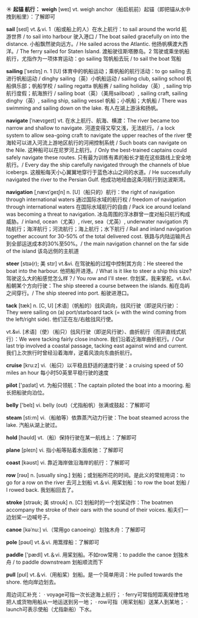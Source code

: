☀ <span class="category">**起锚 航行：**</span>
<span class="vocabulary">**weigh**</span> [weɪ] 
<span class="definition">vt. weigh anchor（船启航前）起锚（即把锚从水中拽到船里）：</span>了解即可 

<span class="vocabulary">**sail**</span> [seɪl] 
<span class="definition">vt.＆vi. 1（船或船上的人）在水上航行：</span>to sail around the world 航游世界 / to sail into harbour 驶入港口 / The boat sailed gracefully on into the distance. 小船飘然驶向远方。/ He sailed across the Atlantic. 他扬帆横渡大西洋。/ The ferry sailed for Staten Island. 渡船驶往斯塔滕岛。<span class="definition">2 驾驶或乘坐帆船航行，尤指作为一项体育运动：</span>go sailing 驾帆船去玩 / to sail the boat 驾船
           
<span class="vocabulary">**sailing**</span> [ˈseɪlɪŋ]
<span class="definition">n. 1 [U] 体育中的帆船运动；乘帆船的航行活动：</span>to go sailing 去进行帆船运动 / dinghy sailing（英）小帆船运动 / sailing club, sailing school 帆船俱乐部；帆船学校 / sailing regatta 帆船赛 / sailing holiday（英）, sailing trip 航行度假；航海旅行 / sailing boat（英）（美用sailboat）, sailing craft, sailing dinghy（英）, sailing ship, sailing vessel 帆船；小帆船；大帆船 / There was swimming and sailing down on the lake. 有人在湖上游泳和扬帆。
           
<span class="vocabulary">**navigate**</span> [ˈnævɪgeɪt]
<span class="definition">vt. 在水上航行、航海、横渡：</span>The river became too narrow and shallow to navigate. 河道变得又窄又浅，无法航行。/ a lock system to allow sea-going craft to navigate the upper reaches of the river 使海轮可以进入河流上游地区航行的河闸控制系统 / Such boats can navigate on the Nile. 这种船可以在尼罗河上航行。/ Only the best-trained captains could safely navigate these routes. 只有最为训练有素的船长才能在这些路线上安全地航行。/ Every day the ship carefully navigated through the channels of blue icebergs. 这艘船每天小心翼翼地穿行于蓝色冰山之间的水道。/ He successfully navigated the river to the Persian Gulf. 他成功地经由这条河航行到达波斯湾。
           
<span class="vocabulary">**navigation**</span> [ˌnævɪˈgeɪʃn]
<span class="definition">n. [U]（船只的）航行：</span>the right of navigation through international waters 通过国际水域的航行权 / freedom of navigation through international waters 在国际水域航行的自由 / Pack ice around Iceland was becoming a threat to navigation. 冰岛周围的浮冰群曾一度对船只航行构成威胁。/ inland, ocean（尤美）, river, sea（尤英）, underwater navigation 内陆航行；海洋航行；河流航行；海上航行；水下航行 / Rail and inland navigation together account for 30-50% of the total delivered cost. 铁路与内陆运输共占到全部运送成本的30%至50%。/ the main navigation channel on the far side of the island 该岛远侧的主航道

<span class="vocabulary">**steer**</span> [stɪə(r); 美 stɪr]
<span class="definition">vt.&vi. 在驾驶船的过程中控制其方向：</span>He steered the boat into the harbour. 他把船开进港。/ What is it like to steer a ship this size? 驾驶这么大的船感觉怎么样？/ You row and I'll steer. 你划桨，我来掌舵。<span class="definition">vt.&vi. 船朝某个方向行驶：</span>The ship steered a course between the islands. 船在岛屿之间穿行。/ The ship steered into port. 船驶进港口。
                  
<span class="vocabulary">**tack**</span> [tæk]
<span class="definition">n. [C, U] [术语]（帆船的）戗风调向，戗风行驶（即逆风行驶）：</span>They were sailing on (a) port/starboard tack (= with the wind coming from the left/right side). 他们正在左/右舷戗风行使。

<span class="definition">vt.&vi. [术语]（使）（船只）戗风行驶（即逆风行驶）、曲折航行（而非直线式航行）：</span>We were tacking fairly close inshore. 我们沿着近海岸曲折航行。/ Our last trip involved a coastal passage, tacking east against wind and current. 我们上次旅行时曾经沿着海岸，逆着风浪向东曲折航行。

<span class="vocabulary">**cruise**</span> [kru:z]
<span class="definition">vi.（船只）以平稳且舒适的速度行驶：</span>a cruising speed of 50 miles an hour 每小时50英里平稳行驶的速度

<span class="vocabulary">**pilot**</span> ['paɪlət] 
<span class="definition">vt. 为船只领航：</span>The captain piloted the boat into a mooring. 船长把船驶向泊位。

<span class="vocabulary">**belly**</span> ['belɪ] 
<span class="definition">vi. belly (out)（尤指船帆）张满或鼓起：</span>了解即可

<span class="vocabulary">**steam**</span> [sti:m] 
<span class="definition">vi.（船舶等）依靠蒸汽动力行驶：</span>The boat steamed across the lake. 汽船从湖上驶过。

<span class="vocabulary">**hold**</span> [həʊld] 
<span class="definition">vt.（船）保持行驶在某一航线上：</span>了解即可

<span class="vocabulary">**plane**</span> [pleɪn] 
<span class="definition">vi. 指小船等贴着水面疾驰：</span>了解即可

<span class="vocabulary">**coast**</span> [kəʊst] 
<span class="definition">vi. 靠近海岸做沿海岸的航行：</span>了解即可

<span class="vocabulary">**row**</span> [rəʊ] 
<span class="definition">n. [usually sing.] 划船；或划船所花的时间。是此义的常规用词：</span>to go for a row on the river 去河上划船 <span class="definition">vt.＆vi. 用桨划船：</span>to row the boat 划船 / I rowed back. 我划船回去了。
            
<span class="vocabulary">**stroke**</span> [strəʊk; 美 stroʊk]
<span class="definition">n. [C] 划船时的一个划桨动作：</span>The boatmen accompany the stroke of their oars with the sound of their voices. 船夫们一边划桨一边喊号子。          

<span class="vocabulary">**canoe**</span> [kəˈnu:]
<span class="definition">vi.（常用go canoeing）划独木舟：</span>了解即可

<span class="vocabulary">**pole**</span> [pəʊl] 
<span class="definition">vt.＆vi. 用篙撑船：</span>了解即可

<span class="vocabulary">**paddle**</span> ['pædl] 
<span class="definition">vt.＆vi. 用桨划船。不如row常用：</span>to paddle the canoe 划独木舟 / to paddle downstream 划船顺流而下

<span class="vocabulary">**pull**</span> [pʊl] 
<span class="definition">vt.＆vi.（用船桨）划船。是一个简单用词：</span>He pulled towards the shore. 他向岸边划去。

周边词汇补充：
· voyage可指一次长途海上航行；
· ferry可常指短距离规律性地把人或货物用船从一地运送到另一地；
· row可指（用桨划船）送某人到某地；
· launch可表示使船（尤指新船）下水。
